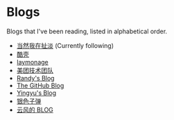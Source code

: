# Blogs

Blogs that I've been reading, listed in alphabetical order.

- [当然我在扯淡](http://www.yinwang.org/) (Currently following)
- [酷壳](https://coolshell.cn/)
- [laymonage](https://laymonage.com/)
- [美团技术团队](https://tech.meituan.com/)
- [Randy's Blog](https://lutaonan.com/)
- [The GitHub Blog](https://github.blog/)
- [Yingyu's Blog](https://wingu.se/)
- [银色子弹](https://silverrainz.me/)
- [云风的 BLOG](https://codingnow.com/)
